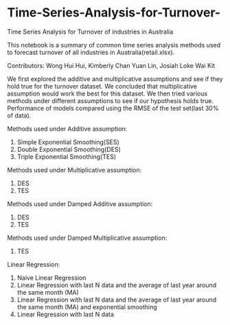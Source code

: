 # Time-Series-Analysis-for-Turnover-
Time Series Analysis for Turnover of industries in Australia

This notebook is a summary of common time series analysis methods used to forecast turnover of all industries in Australia(retail.xlsx).

Contributors: Wong Hui Hui, Kimberly Chan Yuan Lin, Josiah Loke Wai Kit

We first explored the additive and multiplicative assumptions and see if they hold true for the turnover dataset. We concluded that multiplicative assumption would work the best for this dataset. We then tried various methods under different assumptions to see if our hypothesis holds true. Performance of models compared using the RMSE of the test set(last 30% of data).

Methods used under Additive assumption:

1) Simple Exponential Smoothing(SES)
2) Double Exponential Smoothing(DES)
3) Triple Exponential Smoothing(TES)

Methods used under Multiplicative assumption:

1) DES
2) TES

Methods used under Damped Additive assumption:

1) DES
2) TES

Methods used under Damped Multiplicative assumption:

1) TES

Linear Regression:

1) Naive Linear Regression
2) Linear Regression with last N data and the average of last year around the same month (MA)
3) Linear Regression with last N data and the average of last year around the same month (MA) and exponential smoothing
4) Linear Regression with last N data

